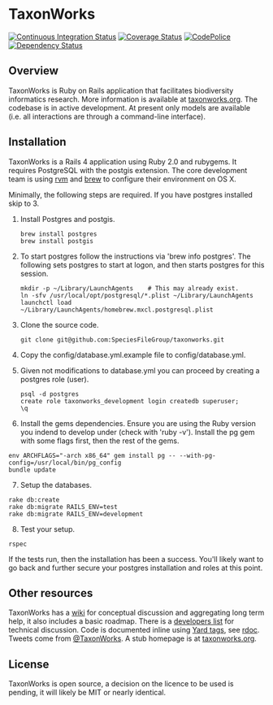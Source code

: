 TaxonWorks
==========

[![Continuous Integration Status][1]][2]
[![Coverage Status][3]][4]
[![CodePolice][5]][6]
[![Dependency Status][7]][8]

Overview
--------

TaxonWorks is Ruby on Rails application that facilitates biodiversity informatics research.  More information is available at [taxonworks.org][13].  The codebase is in active development.  At present only models are available (i.e. all interactions are through a command-line interface).

Installation
------------

TaxonWorks is a Rails 4 application using Ruby 2.0 and rubygems.  It requires PostgreSQL with the postgis extension.  The core development team is using [rvm][16] and [brew][9] to configure their environment on OS X.  

Minimally, the following steps are required.  If you have postgres installed skip to 3. 

1. Install Postgres and postgis.
  
   ``` 
   brew install postgres
   brew install postgis
   ```

2. To start postgres follow the instructions via 'brew info postgres'. The following sets postgres to start at logon, and then starts postgres for this session.

   ```  
   mkdir -p ~/Library/LaunchAgents    # This may already exist.   
   ln -sfv /usr/local/opt/postgresql/*.plist ~/Library/LaunchAgents
   launchctl load ~/Library/LaunchAgents/homebrew.mxcl.postgresql.plist
   ```
 
3. Clone the source code.

   ```
   git clone git@github.com:SpeciesFileGroup/taxonworks.git
   ```

4. Copy the config/database.yml.example file to config/database.yml.  

5. Given not modifications to database.yml you can proceed by creating a postgres role (user).

   ```
   psql -d postgres
   create role taxonworks_development login createdb superuser; 
   \q
   ```

6. Install the gems dependencies. Ensure you are using the Ruby version you indend to develop under (check with 'ruby -v'). Install the pg gem with some flags first, then the rest of the gems.

  ```
  env ARCHFLAGS="-arch x86_64" gem install pg -- --with-pg-config=/usr/local/bin/pg_config
  bundle update
  ```

7. Setup the databases.
 
  ``` 
  rake db:create
  rake db:migrate RAILS_ENV=test
  rake db:migrate RAILS_ENV=development
  ```

8. Test your setup.

  ```
  rspec
  ```

If the tests run, then the installation has been a success.  You'll likely want to go back and further secure your postgres installation and roles at this point.

Other resources
---------------

TaxonWorks has a [wiki][11] for conceptual discussion and aggregating long term help, it also includes a basic roadmap. There is a [developers list][14] for technical discussion. Code is documented inline using [Yard tags][12], see [rdoc][10].  Tweets come from [@TaxonWorks][15].  A stub homepage is at [taxonworks.org][13].

License
-------

TaxonWorks is open source, a decision on the licence to be used is pending, it will likely be MIT or nearly identical. 

 
[1]: https://secure.travis-ci.org/SpeciesFileGroup/taxonworks.png?branch=master
[2]: http://travis-ci.org/SpeciesFileGroup/taxonworks?branch=master
[3]: https://coveralls.io/repos/SpeciesFileGroup/taxonworks/badge.png?branch=master
[4]: https://coveralls.io/r/SpeciesFileGroup/taxonworks?branch=master
[5]: https://codeclimate.com/github/SpeciesFileGroup/taxonworks.png?branch=master
[6]: https://codeclimate.com/github/SpeciesFileGroup/taxonworks?branch=master
[7]: https://gemnasium.com/SpeciesFileGroup/taxonworks.png?branch=master
[8]: https://gemnasium.com/SpeciesFileGroup/taxonworks?branch=master
[9]: http://brew.sh/
[10]: http://rubydoc.info/github/SpeciesFileGroup/taxonworks/frames
[11]: http://wiki.taxonworks.org/
[12]: http://rdoc.info/gems/yard/file/docs/Tags.md
[13]: http://taxonworks.org
[14]: https://groups.google.com/forum/?hl=en#!forum/taxonworks-developers
[15]: https://twitter.com/taxonworks
[16]: http://rvm.io
